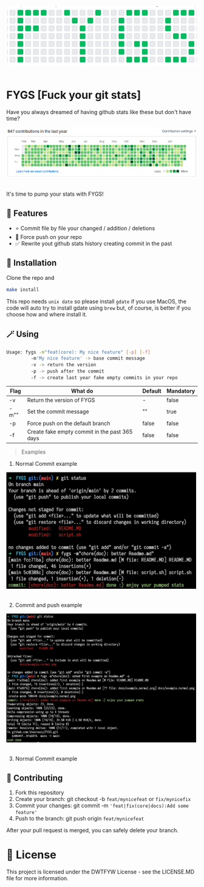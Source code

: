 <div align="center">
  <a href="https://github.com/thecreazy/fygs">
    <img src="https://github.com/thecreazy/FYGS/blob/main/docs/logo.png" alt="Icon" width="500"/>
  </a>
  <br>
  <br>
</div>

# FYGS [Fuck your git stats]

Have you always dreamed of having github stats like these but don't have time?

<div align="center">
  <a href="https://github.com/thecreazy/fygs">
    <img src="https://github.com/thecreazy/FYGS/blob/main/docs/wannabe.png" alt="Wannabe" width="500"/>
  </a>
  <br>
  <br>
</div>

It's time to pump your stats with FYGS!

## 🚀 Features

- ⭐️ Commit file by file your changed / addition / deletions
- 🧐 Force push on your repo
- ✅ Rewrite yout github stats history creating commit in the past

## 🔌 Installation

Clone the repo and
```bash
make install
```

This repo needs `unix date` so please install `gdate` if you use MacOS, the code will auto try to install gdate using `brew` but, of course, is better if you choose how and where install it.

## 🪄 Using

```bash
Usage: fygs -m"feat(core): My nice feature" [-p] [-f]
         -m'My nice feature' -> base commit message
         -v -> return the version
         -p -> push after the commit
         -f -> create last year fake empty commits in your repo
```

<table>
  <thead>
    <tr>
      <th>Flag</th>
      <th>What do</th>
      <th>Default</th>
      <th>Mandatory</th>
    </tr>
  </thead>
  <tbody>
    <tr>
      <td>-v</td>
      <td>Return the version of FYGS</td>
      <td>-</td>
      <td>false</td>
    </tr>
     <tr>
      <td>-m""</td>
      <td>Set the commit message</td>
      <td>""</td>
      <td>true</td>
    </tr>
    <tr>
      <td>-p</td>
      <td>Force push on the default branch</td>
      <td>false</td>
      <td>false</td>
    </tr>
    <tr>
      <td>-f</td>
      <td>Create fake empty commit in the past 365 days</td>
      <td>false</td>
      <td>false</td>
    </tr>

  </tbody>
</table>

> Examples

1. Normal Commit example 

<div align="left">
  <a href="https://github.com/thecreazy/fygs">
    <img src="https://github.com/thecreazy/FYGS/blob/main/docs/example_normal.png" alt="Example normal" width="500"/>
  </a>
  <br>
  <br>
</div>

2. Commit and push example 

<div align="left">
  <a href="https://github.com/thecreazy/fygs">
    <img src="https://github.com/thecreazy/FYGS/blob/main/docs/example_push.png" alt="Example with push" width="500"/>
  </a>
  <br>
  <br>
</div>

3. Normal Commit example 

## 🤝 Contributing

1. Fork this repository
2. Create your branch: git checkout -b `feat/mynicefeat` or `fix/mynicefix`
3. Commit your changes: git commit -m `'feat|fix(core|docs):Add some feature'`
4. Push to the branch: git push origin `feat/mynicefeat`

After your pull request is merged, you can safely delete your branch.

# 📝 License

This project is licensed under the DWTFYW License - see the LICENSE.MD file for more information.
